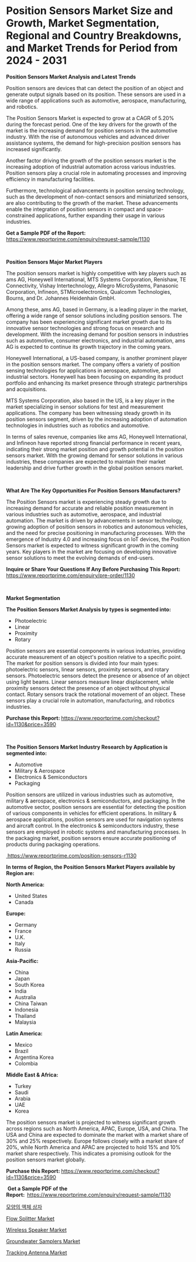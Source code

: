 <p><h1>Position Sensors Market Size and Growth, Market Segmentation, Regional and Country Breakdowns, and Market Trends for Period from 2024 -  2031</h1></p><p><strong>Position Sensors Market Analysis and Latest Trends</strong></p>
<p><p>Position sensors are devices that can detect the position of an object and generate output signals based on its position. These sensors are used in a wide range of applications such as automotive, aerospace, manufacturing, and robotics.</p><p>The Position Sensors Market is expected to grow at a CAGR of 5.20% during the forecast period. One of the key drivers for the growth of the market is the increasing demand for position sensors in the automotive industry. With the rise of autonomous vehicles and advanced driver assistance systems, the demand for high-precision position sensors has increased significantly.</p><p>Another factor driving the growth of the position sensors market is the increasing adoption of industrial automation across various industries. Position sensors play a crucial role in automating processes and improving efficiency in manufacturing facilities.</p><p>Furthermore, technological advancements in position sensing technology, such as the development of non-contact sensors and miniaturized sensors, are also contributing to the growth of the market. These advancements enable the integration of position sensors in compact and space-constrained applications, further expanding their usage in various industries.</p></p>
<p><strong>Get a Sample PDF of the Report:&nbsp;</strong> <a href="https://www.reportprime.com/enquiry/request-sample/1130">https://www.reportprime.com/enquiry/request-sample/1130</a></p>
<p>&nbsp;</p>
<p><strong>Position Sensors Major Market Players</strong></p>
<p><p>The position sensors market is highly competitive with key players such as ams AG, Honeywell International, MTS Systems Corporation, Renishaw, TE Connectivity, Vishay Intertechnology, Allegro MicroSystems, Panasonic Corporation, Infineon, STMicroelectronics, Qualcomm Technologies, Bourns, and Dr. Johannes Heidenhain GmbH. </p><p>Among these, ams AG, based in Germany, is a leading player in the market, offering a wide range of sensor solutions including position sensors. The company has been experiencing significant market growth due to its innovative sensor technologies and strong focus on research and development. With the increasing demand for position sensors in industries such as automotive, consumer electronics, and industrial automation, ams AG is expected to continue its growth trajectory in the coming years.</p><p>Honeywell International, a US-based company, is another prominent player in the position sensors market. The company offers a variety of position sensing technologies for applications in aerospace, automotive, and industrial sectors. Honeywell has been focusing on expanding its product portfolio and enhancing its market presence through strategic partnerships and acquisitions.</p><p>MTS Systems Corporation, also based in the US, is a key player in the market specializing in sensor solutions for test and measurement applications. The company has been witnessing steady growth in its position sensors segment, driven by the increasing adoption of automation technologies in industries such as robotics and automotive.</p><p>In terms of sales revenue, companies like ams AG, Honeywell International, and Infineon have reported strong financial performance in recent years, indicating their strong market position and growth potential in the position sensors market. With the growing demand for sensor solutions in various industries, these companies are expected to maintain their market leadership and drive further growth in the global position sensors market.</p></p>
<p>&nbsp;</p>
<p><strong>What Are The Key Opportunities For Position Sensors Manufacturers?</strong></p>
<p><p>The Position Sensors market is experiencing steady growth due to increasing demand for accurate and reliable position measurement in various industries such as automotive, aerospace, and industrial automation. The market is driven by advancements in sensor technology, growing adoption of position sensors in robotics and autonomous vehicles, and the need for precise positioning in manufacturing processes. With the emergence of Industry 4.0 and increasing focus on IoT devices, the Position Sensors market is expected to witness significant growth in the coming years. Key players in the market are focusing on developing innovative sensor solutions to meet the evolving demands of end-users.</p></p>
<p><strong>Inquire or Share Your Questions If Any Before Purchasing This Report:</strong> <a href="https://www.reportprime.com/enquiry/pre-order/1130">https://www.reportprime.com/enquiry/pre-order/1130</a></p>
<p>&nbsp;</p>
<p><strong>Market Segmentation</strong></p>
<p><strong>The Position Sensors Market Analysis by types is segmented into:</strong></p>
<p><ul><li>Photoelectric</li><li>Linear</li><li>Proximity</li><li>Rotary</li></ul></p>
<p><p>Position sensors are essential components in various industries, providing accurate measurement of an object's position relative to a specific point. The market for position sensors is divided into four main types: photoelectric sensors, linear sensors, proximity sensors, and rotary sensors. Photoelectric sensors detect the presence or absence of an object using light beams. Linear sensors measure linear displacement, while proximity sensors detect the presence of an object without physical contact. Rotary sensors track the rotational movement of an object. These sensors play a crucial role in automation, manufacturing, and robotics industries.</p></p>
<p><strong>Purchase this Report:&nbsp;</strong><a href="https://www.reportprime.com/checkout?id=1130&price=3590">https://www.reportprime.com/checkout?id=1130&price=3590</a></p>
<p>&nbsp;</p>
<p><strong>The Position Sensors Market Industry Research by Application is segmented into:</strong></p>
<p><ul><li>Automotive</li><li>Military & Aerospace</li><li>Electronics & Semiconductors</li><li>Packaging</li></ul></p>
<p><p>Position sensors are utilized in various industries such as automotive, military & aerospace, electronics & semiconductors, and packaging. In the automotive sector, position sensors are essential for detecting the position of various components in vehicles for efficient operations. In military & aerospace applications, position sensors are used for navigation systems and aircraft control. In the electronics & semiconductors industry, these sensors are employed in robotic systems and manufacturing processes. In the packaging market, position sensors ensure accurate positioning of products during packaging operations.</p></p>
<p><a href="https://www.reportprime.com/position-sensors-r1130">&nbsp;https://www.reportprime.com/position-sensors-r1130</a></p>
<p><strong>In terms of Region, the Position Sensors Market Players available by Region are:</strong></p>
<p>
    <p> <strong> North America: </strong>
        <ul>
            <li>United States</li>
            <li>Canada</li>
        </ul>
        </p> 
    <p> <strong> Europe: </strong>
        <ul>
            <li>Germany</li>
            <li>France</li>
            <li>U.K.</li>
            <li>Italy</li>
            <li>Russia</li>
        </ul>
        </p> 
    <p> <strong> Asia-Pacific: </strong>
        <ul>
            <li>China</li>
            <li>Japan</li>
            <li>South Korea</li>
            <li>India</li>
            <li>Australia</li>
            <li>China Taiwan</li>
            <li>Indonesia</li>
            <li>Thailand</li>
            <li>Malaysia</li>
        </ul>
        </p> 
    <p> <strong> Latin America: </strong>
        <ul>
            <li>Mexico</li>
            <li>Brazil</li>
            <li>Argentina Korea</li>
            <li>Colombia</li>
        </ul>
        </p> 
    <p> <strong> Middle East & Africa: </strong>
        <ul>
            <li>Turkey</li>
            <li>Saudi</li>
            <li>Arabia</li>
            <li>UAE</li>
            <li>Korea</li>
        </ul>
    </p>
    </p>
<p><p>The position sensors market is projected to witness significant growth across regions such as North America, APAC, Europe, USA, and China. The USA and China are expected to dominate the market with a market share of 30% and 25% respectively. Europe follows closely with a market share of 20%, while North America and APAC are projected to hold 15% and 10% market share respectively. This indicates a promising outlook for the position sensors market globally.</p></p>
<p><strong>Purchase this Report: </strong><a href="https://www.reportprime.com/checkout?id=1130&price=3590">https://www.reportprime.com/checkout?id=1130&price=3590</a></p>
<p>&nbsp;<strong>Get a Sample PDF of the Report:&nbsp;&nbsp;</strong><a href="https://www.reportprime.com/enquiry/request-sample/1130">https://www.reportprime.com/enquiry/request-sample/1130</a></p>
<p><strong></strong></p>
<p><p><a href="https://medium.com/@joananitzsche/%EB%AA%A8%EC%96%91-%EC%9E%88%EB%8A%94-%EC%95%A1%EC%B2%B4-%ED%8C%90%EB%A7%A4%EC%9A%A9-%EC%BB%A8%ED%85%8C%EC%9D%B4%EB%84%88-%EC%8B%9C%EC%9E%A5-%EA%B7%9C%EB%AA%A8-%EB%B0%8F-%EC%A0%90%EC%9C%A0%EC%9C%A8-%EB%B6%84%EC%84%9D-%EC%84%B1%EC%9E%A5-%EB%8F%99%ED%96%A5-%EB%B0%8F-%EC%98%88%EC%B8%A1-2024-2031-a5af0186fcd1">모양의 액체 상자</a></p><p><a href="https://www.linkedin.com/pulse/market-forecast-global-flow-splitter-trends-impact-analysis-2024-yixoc?trackingId=PvINnljdqdHmAC%2FHFkXWqA%3D%3D">Flow Splitter Market</a></p><p><a href="https://github.com/Glendatilghmankmgz0rbhwpy/Market-Research-Report-List-3/blob/main/wireless-speaker-market.md">Wireless Speaker Market</a></p><p><a href="https://www.linkedin.com/pulse/global-groundwater-samplers-market-size-amp-share-analysis-product-vllze">Groundwater Samplers Market</a></p><p><a href="https://medium.com/@jhydehele7/tracking-antenna-industry-analysis-report-its-market-size-growing-with-a-cagr-of-13-2-ec43d2d2b491">Tracking Antenna Market</a></p></p>